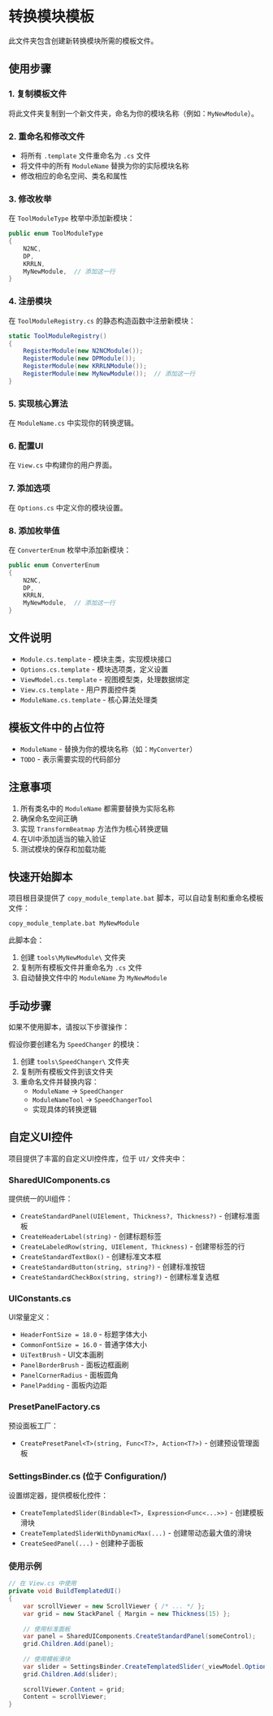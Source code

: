 # 转换模块模板

此文件夹包含创建新转换模块所需的模板文件。

## 使用步骤

### 1. 复制模板文件
将此文件夹复制到一个新文件夹，命名为你的模块名称（例如：`MyNewModule`）。

### 2. 重命名和修改文件
- 将所有 `.template` 文件重命名为 `.cs` 文件
- 将文件中的所有 `ModuleName` 替换为你的实际模块名称
- 修改相应的命名空间、类名和属性

### 3. 修改枚举
在 `ToolModuleType` 枚举中添加新模块：
```csharp
public enum ToolModuleType
{
    N2NC,
    DP,
    KRRLN,
    MyNewModule,  // 添加这一行
}
```

### 4. 注册模块
在 `ToolModuleRegistry.cs` 的静态构造函数中注册新模块：
```csharp
static ToolModuleRegistry()
{
    RegisterModule(new N2NCModule());
    RegisterModule(new DPModule());
    RegisterModule(new KRRLNModule());
    RegisterModule(new MyNewModule());  // 添加这一行
}
```

### 5. 实现核心算法
在 `ModuleName.cs` 中实现你的转换逻辑。

### 6. 配置UI
在 `View.cs` 中构建你的用户界面。

### 7. 添加选项
在 `Options.cs` 中定义你的模块设置。

### 8. 添加枚举值
在 `ConverterEnum` 枚举中添加新模块：
```csharp
public enum ConverterEnum
{
    N2NC,
    DP,
    KRRLN,
    MyNewModule,  // 添加这一行
}
```

## 文件说明

- `Module.cs.template` - 模块主类，实现模块接口
- `Options.cs.template` - 模块选项类，定义设置
- `ViewModel.cs.template` - 视图模型类，处理数据绑定
- `View.cs.template` - 用户界面控件类
- `ModuleName.cs.template` - 核心算法处理类

## 模板文件中的占位符

- `ModuleName` - 替换为你的模块名称（如：`MyConverter`）
- `TODO` - 表示需要实现的代码部分

## 注意事项

1. 所有类名中的 `ModuleName` 都需要替换为实际名称
2. 确保命名空间正确
3. 实现 `TransformBeatmap` 方法作为核心转换逻辑
4. 在UI中添加适当的输入验证
5. 测试模块的保存和加载功能

## 快速开始脚本

项目根目录提供了 `copy_module_template.bat` 脚本，可以自动复制和重命名模板文件：

```cmd
copy_module_template.bat MyNewModule
```

此脚本会：
1. 创建 `tools\MyNewModule\` 文件夹
2. 复制所有模板文件并重命名为 `.cs` 文件
3. 自动替换文件中的 `ModuleName` 为 `MyNewModule`

## 手动步骤

如果不使用脚本，请按以下步骤操作：

假设你要创建名为 `SpeedChanger` 的模块：

1. 创建 `tools\SpeedChanger\` 文件夹
2. 复制所有模板文件到该文件夹
3. 重命名文件并替换内容：
   - `ModuleName` → `SpeedChanger`
   - `ModuleNameTool` → `SpeedChangerTool`
   - 实现具体的转换逻辑

## 自定义UI控件

项目提供了丰富的自定义UI控件库，位于 `UI/` 文件夹中：

### SharedUIComponents.cs
提供统一的UI组件：

- `CreateStandardPanel(UIElement, Thickness?, Thickness?)` - 创建标准面板
- `CreateHeaderLabel(string)` - 创建标题标签
- `CreateLabeledRow(string, UIElement, Thickness)` - 创建带标签的行
- `CreateStandardTextBox()` - 创建标准文本框
- `CreateStandardButton(string, string?)` - 创建标准按钮
- `CreateStandardCheckBox(string, string?)` - 创建标准复选框

### UIConstants.cs
UI常量定义：

- `HeaderFontSize = 18.0` - 标题字体大小
- `CommonFontSize = 16.0` - 普通字体大小
- `UiTextBrush` - UI文本画刷
- `PanelBorderBrush` - 面板边框画刷
- `PanelCornerRadius` - 面板圆角
- `PanelPadding` - 面板内边距

### PresetPanelFactory.cs
预设面板工厂：

- `CreatePresetPanel<T>(string, Func<T?>, Action<T?>)` - 创建预设管理面板

### SettingsBinder.cs (位于 Configuration/)
设置绑定器，提供模板化控件：

- `CreateTemplatedSlider(Bindable<T>, Expression<Func<...>>)` - 创建模板滑块
- `CreateTemplatedSliderWithDynamicMax(...)` - 创建带动态最大值的滑块
- `CreateSeedPanel(...)` - 创建种子面板

### 使用示例
```csharp
// 在 View.cs 中使用
private void BuildTemplatedUI()
{
    var scrollViewer = new ScrollViewer { /* ... */ };
    var grid = new StackPanel { Margin = new Thickness(15) };
    
    // 使用标准面板
    var panel = SharedUIComponents.CreateStandardPanel(someControl);
    grid.Children.Add(panel);
    
    // 使用模板滑块
    var slider = SettingsBinder.CreateTemplatedSlider(_viewModel.Options, o => o.SomeSetting);
    grid.Children.Add(slider);
    
    scrollViewer.Content = grid;
    Content = scrollViewer;
}
```